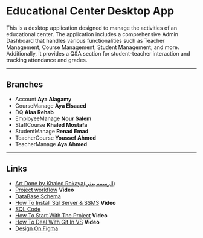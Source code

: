 # Educational Center Desktop App
This is a desktop application designed to manage the activities of an educational center. The application includes a comprehensive Admin Dashboard that handles various functionalities such as Teacher Management, Course Management, Student Management, and more. Additionally, it provides a Q&A section for student-teacher interaction and tracking attendance and grades.

---

## **Branches**

- Account __Aya Alagamy__
- CourseManage __Aya Elsaaed__
- DQ __Alaa Rehab__
- EmployeeManage __Nour Salem__
- StaffCourse __Khaled Mostafa__
- StudentManage __Renad Emad__
- TeacherCourse __Youssef Ahmed__
- TeacherManage __Aya Ahmed__

---

## **Links**

- [Art Done by Khaled Rokaya(الرسمه يعني)](https://view.ziteboard.com/shared/30110024003714)
- [Project workflow](https://drive.google.com/drive/folders/1hqS885dnlGvlmQp3A7qeJkqHeye3cNoc?usp=sharing) __Video__
- [DataBase Schema](https://drawsql.app/teams/open-source-project/diagrams/test)
- [How To Install Sql Server & SSMS](https://www.youtube.com/watch?v=4o3sy5E0wA4) __Video__
- [SQL Code](https://raw.githubusercontent.com/khaledrokaya/topics/refs/heads/main/SQLQuery3.sql?token=GHSAT0AAAAAACZFYZMP6PLAZ5L6BATDFR7QZZBIJUA)
- [How To Start With The Project](https://drive.google.com/drive/folders/1hqS885dnlGvlmQp3A7qeJkqHeye3cNoc?usp=sharing) __Video__
- [How To Deal With Git In VS](https://www.youtube.com/watch?v=8zSVvTQXSIc) __Video__
- [Design On Figma](https://www.figma.com/design/wSvhYSi9lLCIPAjtTiFvmR/EducationalCenterDesgin?m=auto&t=ZC6e1sLvgoBVYwXI-1)
